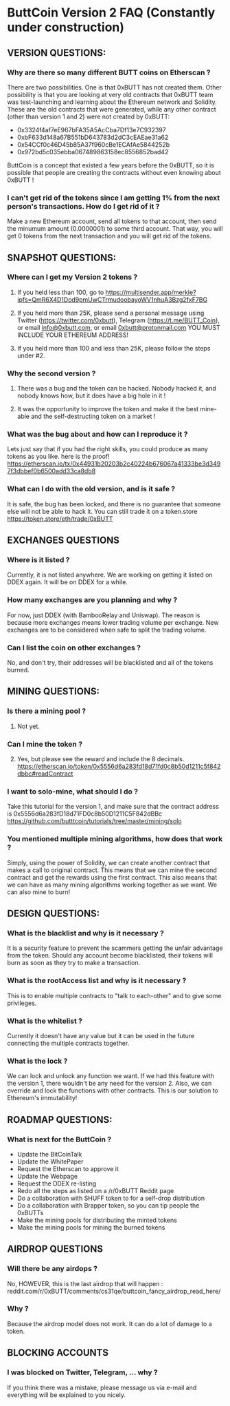 # ButtCoin Version 2 FAQ (Constantly under construction)

## VERSION QUESTIONS:
### Why are there so many different BUTT coins on Etherscan ?

There are two possibilities. One is that 0xBUTT has not created them. Other possibility is that you are looking at very old contracts that 0xBUTT team was test-launching and learning about the Ethereum network and Solidity. These are the old contracts that were generated, while any other contract (other than version 1 and 2) were not created by 0xBUTT:

- 0x3324f4af7eE967bFA35A5AcCba7Df13e7C932397
- 0xbF633d148a67B551bD643783d2dC3cEAEae31a62
- 0x54CCf0c46D45b85A37f960cBe1ECAfAe5844252b
- 0x972bd5c035ebba067489863158ec8556852bad42

ButtCoin is a concept that existed a few years before the 0xBUTT, so it is possible that people are creating the contracts without even knowing about 0xBUTT !

### I can't get rid of the tokens since I am getting 1% from the next person's transactions. How do I get rid of it ?
Make a new Ethereum account, send all tokens to that account, then send the minumum amount (0.0000001) to some third account. That way, you will get 0 tokens from the next transaction and you will get rid of the tokens.


## SNAPSHOT QUESTIONS:
### Where can I get my Version 2 tokens ?
1. If you held less than 100, go to https://multisender.app/merkle?ipfs=QmR6X4D1Dod9pmUwCTrmudoobayoWV1nhuA3Bzg2fxF7BG

2. If you held more than 25K, please send a personal message using Twitter (https://twitter.com/0xbutt), Telegram (https://t.me/BUTT_Coin), or email info@0xbutt.com, or email 0xbutt@protonmail.com YOU MUST INCLUDE YOUR ETHEREUM ADDRESS!

3. If you held more than 100 and less than 25K, please follow the steps under #2.

### Why the second version ?
1. There was a bug and the token can be hacked. Nobody hacked it, and nobody knows how, but it does have a big hole in it !

2. It was the opportunity to improve the token and make it the best mine-able and the self-destructing token on a market !

### What was the bug about and how can I reproduce it ?
Lets just say that if you had the right skills, you could produce as many tokens as you like. here is the proof!
https://etherscan.io/tx/0x44931b20203b2c40224b676067a41333be3d3497f3dbbef0b6500add33ca8db8

### What can I do with the old version, and is it safe ?
It is safe, the bug has been locked, and there is no guarantee that someone else will not be able to hack it. You can still trade it on a token.store https://token.store/eth/trade/0xBUTT

## EXCHANGES QUESTIONS
### Where is it listed ?
Currently, it is not listed anywhere. We are working on getting it listed on DDEX again. It will be on DDEX for a while.

### How many exchanges are you planning and why ?
For now, just DDEX (with BambooRelay and Uniswap). The reason is because more exchanges means lower trading volume per exchange. New exchanges are to be considered when safe to split the trading volume.

### Can I list the coin on other exchanges ?
No, and don't try, their addresses will be blacklisted and all of the tokens burned.

## MINING QUESTIONS:
### Is there a mining pool ?
1. Not yet.

### Can I mine the token ?
2. Yes, but please see the reward and include the 8 decimals. https://etherscan.io/token/0x5556d6a283fd18d71fd0c8b50d1211c5f842dbbc#readContract

### I want to solo-mine, what should I do ?
Take this tutorial for the version 1, and make sure that the contract address is 0x5556d6a283fD18d71FD0c8b50D1211C5F842dBBc
https://github.com/butttcoin/tutorials/tree/master/mining/solo

### You mentioned multiple mining algorithms, how does that work ?

Simply, using the power of Solidity, we can create another contract that makes a call to original contract. This means that we can mine the second contract and get the rewards using the first contract. This also means that we can have as many mining algorithms working together as we want. We can also mine to burn!

## DESIGN QUESTIONS:
### What is the blacklist and why is it necessary ?
It is a security feature to prevent the scammers getting the unfair advantage from the token. Should any account become blacklisted, their tokens will burn as soon as they try to make a transaction.

### What is the rootAccess list and why is it necessary ?
This is to enable multiple contracts to "talk to each-other" and to give some privileges.

### What is the whitelist ?
Currently it doesn't have any value but it can be used in the future connecting the multiple contracts together.

### What is the lock ?
We can lock and unlock any function we want. If we had this feature with the version 1, there wouldn't be any need for the version 2. Also, we can override and lock the functions with other contracts. This is our solution to Ethereum's immutability!


## ROADMAP QUESTIONS:
### What is next for the ButtCoin ?
- Update the BitCoinTalk
- Update the WhitePaper
- Request the Etherscan to approve it
- Update the Webpage
- Request the DDEX re-listing
- Redo all the steps as listed on a /r/0xBUTT Reddit page
- Do a collaboration with SHUFF token to for a self-drop distribution
- Do a collaboration with Brapper token, so you can tip people the 0xBUTTs
- Make the mining pools for distributing the minted tokens
- Make the mining pools for mining the burned tokens

## AIRDROP QUESTIONS
### Will there be any airdops ?
No, HOWEVER, this is the last airdrop that will happen : reddit.com/r/0xBUTT/comments/cs31qe/buttcoin_fancy_airdrop_read_here/

### Why ?
Because the airdrop model does not work. It can do a lot of damage to a token.


## BLOCKING ACCOUNTS
### I was blocked on Twitter, Telegram, ... why ?
If you think there was a mistake, please message us via e-mail and everything will be explained to you nicely.
